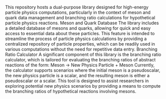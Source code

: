 This repository hosts a dual-purpose library designed for high-energy particle physics computations, particularly in the context of meson and quark data management and branching ratio calculations for hypothetical particle physics reactions.
Meson and Quark Database
The library includes a detailed database of mesons and quarks, allowing for quick and easy access to essential data about these particles. This feature is intended to streamline the process of particle physics calculations by providing a centralized repository of particle properties, which can be readily used in various computations without the need for repetitive data entry.
Branching Ratio Calculator
A significant component of this library is the branching ratio calculator, which is tailored for evaluating the branching ratios of abstract reactions of the form:
Meson → New Physics Particle + Meson
Currently, the calculator supports scenarios where the initial meson is a pseudoscalar, the new physics particle is a scalar, and the resulting meson is either a pseudoscalar or a scalar. This tool is designed to assist researchers in exploring potential new physics scenarios by providing a means to compute the branching ratios of hypothetical reactions involving mesons.
